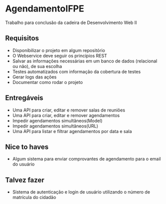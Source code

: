 # AgendamentoIFPE
Trabalho para conclusão da cadeira de Desenvolvimento Web II

## Requisitos
* Disponibilizar o projeto em algum repositório
* O Webservice deve seguir os princípios REST
* Salvar as informações necessárias em um banco de dados (relacional ou não), de sua escolha
* Testes automatizados com informação da cobertura de testes
* Gerar logs das ações
* Documentar como rodar o projeto

## Entregáveis
* Uma API para criar, editar e remover salas de reuniões
* Uma API para criar, editar e remover agendamentos
* Impedir agendamentos simultâneos(Model)
* Impedir agendamentos simultâneos(URL)
* Uma API para listar e filtrar agendamentos por data e sala

## Nice to haves
* Algum sistema para enviar comprovantes de agendamento para o email do usuário

## Talvez fazer
* Sistema de autenticação e login de usuário utilizando o número de matrícula do cidadão
